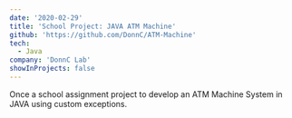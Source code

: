 ```yaml
---
date: '2020-02-29'
title: 'School Project: JAVA ATM Machine'
github: 'https://github.com/DonnC/ATM-Machine'
tech:
  - Java
company: 'DonnC Lab'
showInProjects: false
---
```


Once a school assignment project to develop an ATM Machine System in JAVA using custom exceptions.

